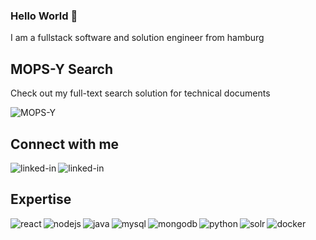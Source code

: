 ### Hello World 👋
I am a fullstack software and solution engineer from hamburg

## MOPS-Y Search
Check out my full-text search solution for technical documents
<br>

[<img align="left" alt="MOPS-Y" src="https://img.shields.io/static/v1?style=for-the-badge&message=MOPS-Y&color=47A248&logo=&logoColor=FFFFFF&label=" />](https://github.com/Der-Henning/mopsy-react)

<br>

## Connect with me
[<img align="left" alt="linked-in" src="https://img.shields.io/static/v1?style=for-the-badge&message=LinkedIn&color=0A66C2&logo=LinkedIn&logoColor=FFFFFF&label=" />](https://www.linkedin.com/in/henningmerklinger)
[<img align="left" alt="linked-in" src="https://img.shields.io/static/v1?style=for-the-badge&message=Xing&color=006567&logo=Xing&logoColor=FFFFFF&label=" />](https://www.xing.com/profile/Henning_Merklinger)

<br>

## Expertise
<img align="left" alt="react" src="https://img.shields.io/static/v1?style=for-the-badge&message=React&color=222222&logo=React&logoColor=61DAFB&label=" />
<img align="left" alt="nodejs" src="https://img.shields.io/static/v1?style=for-the-badge&message=Node.js&color=339933&logo=Node.js&logoColor=FFFFFF&label=" />
<img align="left" alt="java" src="https://img.shields.io/static/v1?style=for-the-badge&message=Java&color=007396&logo=Java&logoColor=FFFFFF&label=" />
<img align="left" alt="mysql" src="https://img.shields.io/static/v1?style=for-the-badge&message=MySQL&color=4479A1&logo=MySQL&logoColor=FFFFFF&label=" />
<img align="left" alt="mongodb" src="https://img.shields.io/static/v1?style=for-the-badge&message=MongoDB&color=47A248&logo=MongoDB&logoColor=FFFFFF&label=" />
<img align="left" alt="python" src="https://img.shields.io/static/v1?style=for-the-badge&message=Python&color=3776AB&logo=Python&logoColor=FFFFFF&label=" />
<img align="left" alt="solr" src="https://img.shields.io/static/v1?style=for-the-badge&message=Apache+Solr&color=D9411E&logo=Apache+Solr&logoColor=FFFFFF&label=" />
<img align="left" alt="docker" src="https://img.shields.io/static/v1?style=for-the-badge&message=Docker&color=2496ED&logo=Docker&logoColor=FFFFFF&label=" />
